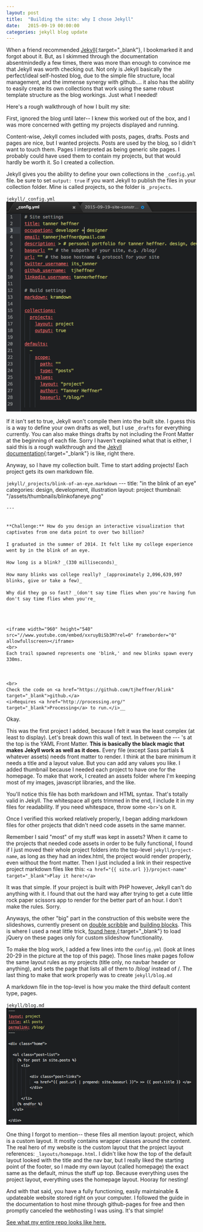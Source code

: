 ```yaml
---
layout: post
title:  "Building the site: why I chose Jekyll"
date:   2015-09-19 00:00:00
categories: jekyll blog update
---
```


When a friend recommended [Jekyll](http://jekyllrb.com){:target="_blank"}, I bookmarked it and forgot about it. But, as I skimmed through the documentation absentmindedly a few times, there was more than enough to convince me that Jekyll was worth checking out. Not only is Jekyll basically the perfect/ideal self-hosted blog, due to the simple file structure, local management, and the immense synergy with github.... it also has the ability to easily create its own collections that work using the same robust template structure as the blog workings. Just what I needed!

Here's a rough walkthrough of how I built my site:

First, ignored the blog until later-- I knew this worked out of the box, and I was more concerned with getting my projects displayed and running.

Content-wise, Jekyll comes included with posts, pages, drafts. Posts and pages are nice, but I wanted projects. Posts are used by the blog, so I didn't want to touch them. Pages I interpreted as being generic site pages. I probably could have used them to contain my projects, but that would hardly be worth it. So I created a collection.

Jekyll gives you the ability to define your own collections in the `_config.yml` file. be sure to set `output: true` if you want Jekyll to publish the files in your collection folder. Mine is called projects, so the folder is `_projects`.

`jekyll/_config.yml`
![](/assets/posts/config.png)

If it isn't set to true, Jekyll won't compile them into the built site. I guess this is a way to define your own drafts as well, but I use `_drafts` for everything currently. You can also make things drafts by not including the Front Matter at the beginning of each file. Sorry I haven't explained what that is either, I said this is a rough walkthrough and the [Jekyll documentation](http://jekyllrb.com){:target="_blank"} is like, right there.

Anyway, so I have my collection built. Time to start adding projects! Each project gets its own markdown file.

`jekyll/_projects/blink-of-an-eye.markdown`
    ---
    title: "in the blink of an eye"
    categories: design, development, illustration
    layout: project
    thumbnail: "/assets/thumbnails/blinkofaneye.png"

    ---


    **Challenge:** How do you design an interactive visualization that captivates from one data point to over two billion?

    I graduated in the summer of 2014. It felt like my college experience went by in the blink of an eye.

    How long is a blink? _(330 milliseconds)_

    How many blinks was college really? _(approximately 2,096,639,997 blinks, give or take a few)_

    Why did they go so fast? _(don't say time flies when you're having fun don't say time flies when you're_




    <iframe width="960" height="540" src="//www.youtube.com/embed/xxruyBiSb3M?rel=0" frameborder="0" allowfullscreen></iframe>
    <br>
    Each trail spawned represents one 'blink,' and new blinks spawn every 330ms.



    <br>
    Check the code on <a href="https://github.com/tjheffner/blink" target="_blank">github.</a>
    <i>Requires <a href="http://processing.org/" target="_blank">Processing</a> to run.</i>__


Okay.

This was the first project I added, because I felt it was the least complex (at least to display). Let's break down this wall of text. In between the --- 's at the top is the YAML Front Matter. **This is basically the black magic that makes Jekyll work as well as it does.** Every file (except Sass partials & whatever assets) needs front matter to render. I think at the bare minimum it needs a title and a layout value. But you can add any values you like. I added thumbnail because I needed each project to have one for the homepage. To make that work, I created an assets folder where I'm keeping most of my images, javascript libraries, and the like.

You'll notice this file has both markdown and HTML syntax. That's totally valid in Jekyll. The whitespace all gets trimmed in the end, I include it in my files for readability. If you need whitespace, throw some `<br>`'s on it.

Once I verified this worked relatively properly, I began adding markdown files for other projects that didn't need code assets in the same manner.

Remember I said "most" of my stuff was kept in assets? When it came to the projects that needed code assets in order to be fully functional, I found if I just moved their whole project folders into the top-level `jekyll/project-name`, as long as they had an index.html, the project would render properly, even without the front matter. Then I just included a link in their respective project markdown files like this:
`<a href="{{ site.url }}/project-name" target="_blank">Play it here!</a>`

It was that simple. If your project is built with PHP however, Jekyll can't do anything with it. I found that out the hard way after trying to get a cute little rock paper scissors app to render for the better part of an hour. I don't make the rules. Sorry.

Anyways, the other "big" part in the construction of this website were the slideshows, currently present on [double scribble]({{site.url}}/double-scribble.html) and [building blocks]({{site.url}}/building-blocks.html). This is where I used a neat little trick, [found here,](http://mattgemmell.com/page-specific-assets-with-jekyll/){:target="_blank"} to load jQuery on these pages only for custom slideshow functionality.

To make the blog work, I added a few lines into the `config.yml` (look at lines 20-29 in the picture at the top of this page). Those lines make pages follow the same layout rules as my projects (title only, no navbar header or anything), and sets the page that lists all of them to /blog/ instead of /. The last thing to make that work properly was to create `jekyll/blog.md`

A markdown file in the top-level is how you make the third default content type, pages.

`jekyll/blog.md`
![](/assets/posts/blogmd.png)


One thing I forgot to mention-- these files all mention layout: project, which is a custom layout. It mostly contains wrapper classes around the content. The real hero of my website is the custom layout that the project layout references: `_layouts/homepage.html`. I didn't like how the top of the default layout looked with the title and the nav bar, but I really liked the starting point of the footer, so I made my own layout (called homepage) the exact same as the default, minus the stuff up top. Because everything uses the project layout, everything uses the homepage layout. Hooray for nesting!

And with that said, you have a fully functioning, easily maintainable & updateable website stored right on your computer.
I followed the guide in the documentation to host mine through github-pages for free and then promptly canceled the webhosting I was using. It's that simple!

[See what my entire repo looks like here.](https://github.com/tjheffner/tjheffner.github.io)
